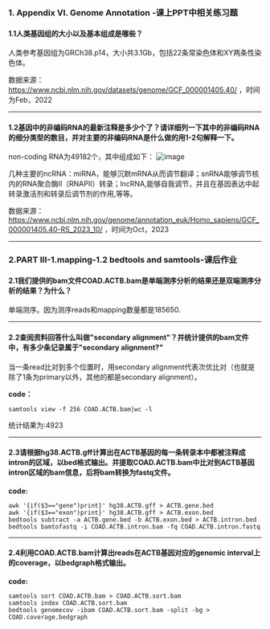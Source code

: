 ### 1. Appendix VI. Genome Annotation  -课上PPT中相关练习题
#### 1.1人类基因组的大小以及基本组成是哪些？
人类参考基因组为GRCh38.p14，大小共3.1Gb，包括22条常染色体和XY两条性染色体。

数据来源：https://www.ncbi.nlm.nih.gov/datasets/genome/GCF_000001405.40/ ，时间为Feb，2022

---
#### 1.2基因中的非编码RNA的最新注释是多少个了？请详细列一下其中的非编码RNA的细分类型的数目，并对主要的非编码RNA是什么做的用1-2句解释一下。
non-coding RNA为49182个，其中组成如下：
![image](https://github.com/GodLemma/Bioinformatics/assets/162097106/07267181-d247-4987-8796-08d3980aaeb7)

几种主要的ncRNA：miRNA，能够沉默mRNA从而调节翻译；snRNA能够调节核内的RNA聚合酶II（RNAPII）转录；lncRNA,能够自我调节，并且在基因表达中起转录激活剂和转录后调节剂的作用,等等。

数据来源：https://www.ncbi.nlm.nih.gov/genome/annotation_euk/Homo_sapiens/GCF_000001405.40-RS_2023_10/ ，时间为Oct，2023

---
### 2.PART III-1.mapping-1.2 bedtools and samtools-课后作业
#### 2.1我们提供的bam文件COAD.ACTB.bam是单端测序分析的结果还是双端测序分析的结果？为什么？
单端测序。因为测序reads和mapping数量都是185650.

---
#### 2.2查阅资料回答什么叫做"secondary alignment"？并统计提供的bam文件中，有多少条记录属于"secondary alignment?" 
当一条read比对到多个位置时，用secondary alignment代表次优比对（也就是除了1条为primary以外，其他的都是secondary alignment）。

**code：**
```shell
samtools view -f 256 COAD.ACTB.bam|wc -l
```
统计结果为:4923

---
#### 2.3请根据hg38.ACTB.gff计算出在ACTB基因的每一条转录本中都被注释成intron的区域，以bed格式输出。并提取COAD.ACTB.bam中比对到ACTB基因intron区域的bam信息，后将bam转换为fastq文件。

**code:**
```shell
awk '{if($3=="gene")print}' hg38.ACTB.gff > ACTB.gene.bed
awk '{if($3=="exon")print}' hg38.ACTB.gff > ACTB.exon.bed
bedtools subtract -a ACTB.gene.bed -b ACTB.exon.bed > ACTB.intron.bed
bedtools bamtofastq -i COAD.ACTB.intron.bam -fq COAD.ACTB.intron.fastq
```
---
#### 2.4利用COAD.ACTB.bam计算出reads在ACTB基因对应的genomic interval上的coverage，以bedgraph格式输出。

**code:**
```shell
samtools sort COAD.ACTB.bam > COAD.ACTB.sort.bam
samtools index COAD.ACTB.sort.bam
bedtools genomecov -ibam COAD.ACTB.sort.bam -split -bg > COAD.coverage.bedgraph
```
